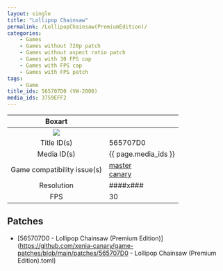 ```yaml
---
layout: single
title: "Lollipop Chainsaw"
permalink: /LollipopChainsaw(PremiumEdition)/
categories:
    - Games
    - Games without 720p patch
    - Games without aspect ratio patch
    - Games with 30 FPS cap
    - Games with FPS cap
    - Games with FPS patch
tags:
    - Game
title_ids: 565707D0 (VW-2000)
media_ids: 3759EFF2
---
```


| Boxart                      |                                                                            |
| :----:                      | :-                                                                         |
| ![](https://download-ssl.xbox.com/content/images/66acd000-77fe-1000-9115-d802565707d0/1033/boxartlg.jpg) |
| Title ID(s)                 | 565707D0                                                                   |
| Media ID(s)                 | {{ page.media_ids }}                                                        |
| Game compatibility issue(s) | [master](https://github.com/xenia-project/game-compatibility/issues/)<br>[canary](https://github.com/xenia-canary/game-compatibility/issues/) |
| Resolution                  | ####x###                                                                   |
| FPS                         | 30                                                                         |

## Patches
* [565707D0 - Lollipop Chainsaw (Premium Edition)](https://github.com/xenia-canary/game-patches/blob/main/patches/565707D0 - Lollipop Chainsaw (Premium Edition).toml)

<!--This page was generated by a script. You can remove this comment once the page is verified to be free of mistakes.-->
